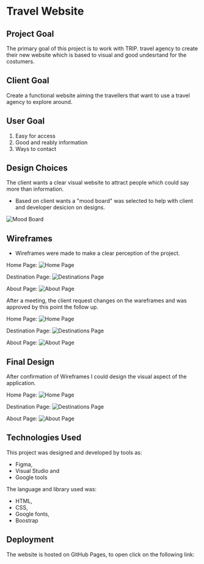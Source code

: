 # Travel Website

## Project Goal
The primary goal of this project is to work with TRIP. travel agency to create their new website which is based to visual and good undesrtand for the costumers. 

## Client Goal
Create a functional website aiming the travellers that want to use a travel agency to explore around.

## User Goal
1. Easy for access
2. Good and reably information
3. Ways to contact

## Design Choices
The client wants a clear visual website to attract people which could say more than information. 

* Based on client wants a "mood board" was selected to help with client and developer desicion on designs. 

![Mood Board](https://github.com/JuliaLavagnini/Travel-website/blob/main/assets/documentation-media/Screenshot%20(43).png "Mood Board")

## Wireframes
* Wireframes were made to make a clear perception of the project.

Home Page: ![Home Page](https://github.com/JuliaLavagnini/Travel-website/blob/main/assets/documentation-media/Home.png "Home Page")

Destination Page: ![Destinations Page](https://github.com/JuliaLavagnini/Travel-website/blob/main/assets/documentation-media/Destinations.png "Destinations Page")

About Page: ![About Page](https://github.com/JuliaLavagnini/Travel-website/blob/main/assets/documentation-media/About%20Us.png "About Page")

After a meeting, the client request changes on the wareframes and was approved by this point the follow up.

Home Page: ![Home Page](https://github.com/JuliaLavagnini/Travel-website/blob/main/assets/documentation-media/Homev2.png "Home Page")

Destination Page: ![Destinations Page](https://github.com/JuliaLavagnini/Travel-website/blob/main/assets/documentation-media/Destinationsv2.png "Destination Page")

About Page: ![About Page](https://github.com/JuliaLavagnini/Travel-website/blob/main/assets/documentation-media/About%20Usv2.png "About Page")

## Final Design
After confirmation of Wireframes I could design the visual aspect of the application.

Home Page: ![Home Page](https://github.com/JuliaLavagnini/Travel-website/blob/main/assets/documentation-media/HomeFD.png "Home Page")

Destination Page: ![Destinations Page](https://github.com/JuliaLavagnini/Travel-website/blob/main/assets/documentation-media/DestinationsFD.png "Destination Page")

About Page: ![About Page](https://github.com/JuliaLavagnini/Travel-website/blob/main/assets/documentation-media/AboutFD.png "About Page")

## Technologies Used
This project was designed and developed by tools as:
* Figma, 
* Visual Studio and 
* Google tools 

The language and library used was:
* HTML, 
* CSS, 
* Google fonts, 
* Boostrap

## Deployment
The website is hosted on GitHub Pages, to open click on the following link:
